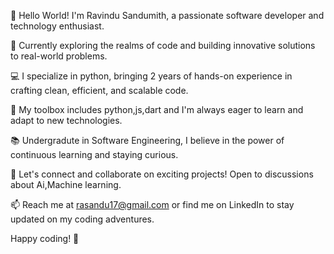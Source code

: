👋 Hello World! I'm Ravindu Sandumith, a passionate software developer and technology enthusiast.

🚀 Currently exploring the realms of code and building innovative solutions to real-world problems.

💻 I specialize in python, bringing 2 years of hands-on experience in crafting clean, efficient, and scalable code.

🔧 My toolbox includes python,js,dart and I'm always eager to learn and adapt to new technologies.

📚 Undergradute in Software Engineering, I believe in the power of continuous learning and staying curious.

🌟 Let's connect and collaborate on exciting projects! Open to discussions about Ai,Machine learning.

📫 Reach me at rasandu17@gmail.com or find me on LinkedIn to stay updated on my coding adventures.

Happy coding! 🚀
